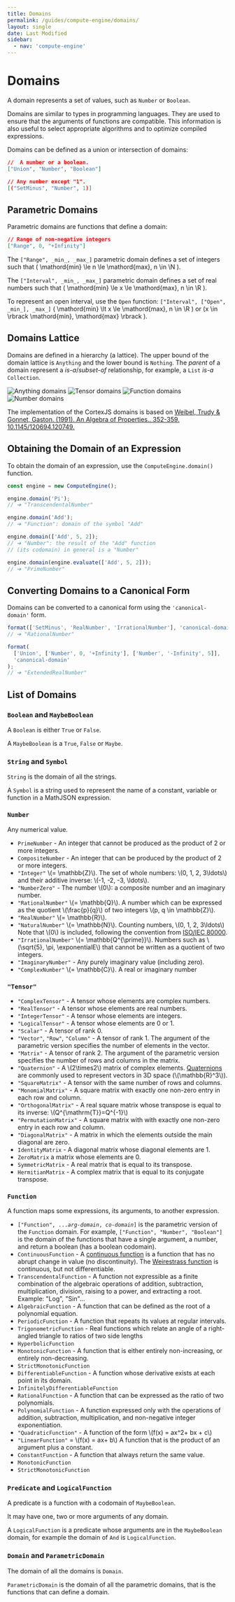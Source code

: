 ```yaml
---
title: Domains
permalink: /guides/compute-engine/domains/
layout: single
date: Last Modified
sidebar:
  - nav: 'compute-engine'
---
```


<script type='module'>
    import {  renderMathInDocument } 
      from '//unpkg.com/mathlive/dist/mathlive.min.mjs';
    renderMathInDocument({
      TeX: {
        delimiters: {
          inline: [ ['$', '$'], ['\\(', '\\)']],
          display: [['$$', '$$'],['\\[', '\\]']],
        },
      },
      asciiMath: null,
      processEnvironments : false,
      renderAccessibleContent: false,
    });
</script>

# Domains

A domain represents a set of values, such as `Number` or `Boolean`.

Domains are similar to types in programming languages. They are used to ensure
that the arguments of functions are compatible. This information is also useful
to select appropriate algorithms and to optimize compiled expressions.

Domains can be defined as a union or intersection of domains:

```json
//  A number or a boolean.
["Union", "Number", "Boolean"]

// Any number except "1".
[("SetMinus", "Number", 1)]
```

## Parametric Domains

Parametric domains are functions that define a domain:

```json
// Range of non-negative integers
["Range", 0, "+Infinity"]
```

The `["Range", _min_, _max_]` parametric domain defines a set of integers such
that \( \mathord{min} \le n \le \mathord{max}, n \in \N \).

The `["Interval", _min_, _max_]` parametric domain defines a set of real numbers
such that \( \mathord{min} \le x \le \mathord{max}, n \in \R \).

To represent an open interval, use the `Open` function:
`["Interval", ["Open", _min_], _max_]` \( \mathord{min} \lt x \le \mathord{max},
n \in \R \) or \(x \in \rbrack \mathord{min}, \mathord{max} \rbrack \).

## Domains Lattice

Domains are defined in a hierarchy (a lattice). The upper bound of the domain
lattice is `Anything` and the lower bound is `Nothing`. The _parent_ of a domain
represent a _is-a_/_subset-of_ relationship, for example, a `List` _is-a_
`Collection`.

![Anything domains](/assets/domains.001.jpeg 'The top-level domains')
![Tensor domains](/assets/domains.002.jpeg 'The Tensor sub-domains')
![Function domains](/assets/domains.003.jpeg 'The Function sub-domains')
![Number domains](/assets/domains.004.jpeg 'The Number sub-domains')

The implementation of the CortexJS domains is based on
[Weibel, Trudy & Gonnet, Gaston. (1991). An Algebra of Properties.. 352-359. 10.1145/120694.120749. ](https://www.researchgate.net/publication/.221564157_An_Algebra_of_Properties)

## Obtaining the Domain of an Expression

To obtain the domain of an expression, use the `ComputeEngine.domain()`
function.

```js
const engine = new ComputeEngine();

engine.domain('Pi');
// ➔ "TranscendentalNumber"

engine.domain('Add');
// ➔ "Function": domain of the symbol "Add"

engine.domain(['Add', 5, 2]);
// ➔ "Number": the result of the "Add" function
// (its codomain) in general is a "Number"

engine.domain(engine.evaluate(['Add', 5, 2]));
// ➔ "PrimeNumber"
```

## Converting Domains to a Canonical Form

Domains can be converted to a canonical form using the `'canonical-domain'`
form.

```js
format(['SetMinus', 'RealNumber', 'IrrationalNumber'], 'canonical-domain');
// ➔ "RationalNumber"

format(
  ['Union', ['Number', 0, '+Infinity'], ['Number', '-Infinity', 5]],
  'canonical-domain'
);
// ➔ "ExtendedRealNumber"
```

## List of Domains

### `Boolean` and `MaybeBoolean`

A `Boolean` is either `True` or `False`.

A `MaybeBoolean` is a `True`, `False` or `Maybe`.

### `String` and `Symbol`

`String` is the domain of all the strings.

A `Symbol` is a string used to represent the name of a constant, variable or
function in a MathJSON expression.

### `Number`

Any numerical value.

- `PrimeNumber` - An integer that cannot be produced as the product of 2 or more
  integers.
- `CompositeNumber` - An integer that can be produced by the product of 2 or
  more integers.
- `"Integer"` \\(= \mathbb{Z}\\). The set of whole numbers: \\(0, 1, 2,
  3\ldots\\) and their additive inverse: \\(-1, -2, -3, \ldots\\).
- `"NumberZero"` - The number \\(0\\): a composite number and an imaginary
  number.
- `"RationalNumber"` \\(= \mathbb{Q}\\). A number which can be expressed as the
  quotient \\(\frac{p}{q}\\) of two integers \\(p, q \in \mathbb{Z}\\).
- `"RealNumber"` \\(= \mathbb{R}\\).
- `"NaturalNumber"` \\(= \mathbb{N}\\). Counting numbers, \\(0, 1, 2, 3\ldots\\)
  Note that \\(0\\) is included, following the convention from
  [ISO/IEC 80000](https://en.wikipedia.org/wiki/ISO_80000-2).
- `"IrrationalNumber"` \\(= \mathbb{Q^{\prime}}\\). Numbers such as \\(\sqrt{5},
  \pi, \exponentialE\\) that cannot be written as a quotient of two integers.
- `"ImaginaryNumber"` - Any purely imaginary value (including zero).
- `"ComplexNumber"` \\(= \mathbb{C}\\). A real or imaginary number

### `"Tensor"`

- `"ComplexTensor"` - A tensor whose elements are complex numbers.
- `"RealTensor"` - A tensor whose elements are real numbers.
- `"IntegerTensor"` - A tensor whose elements are integers.
- `"LogicalTensor"` - A tensor whose elements are 0 or 1.
- `"Scalar"` - A tensor of rank 0.
- `"Vector"`, `"Row"`, `"Column"` - A tensor of rank 1. The argument of the
  parametric version specifies the number of elements in the vector.
- `"Matrix"` - A tensor of rank 2. The argument of the parametric version
  specifies the number of rows and columns in the matrix.
- `"Quaternion"` - A \\(2\times2\\) matrix of complex elements.
  [Quaternions](https://en.wikipedia.org/wiki/Quaternion) are commonly used to
  represent vectors in 3D space (\\(\mathbb{R}^3\\)).
- `"SquareMatrix"` - A tensor with the same number of rows and columns.
- `"MonomialMatrix"` - A square matrix with exactly one non-zero entry in each
  row and column.
- `"OrthogonalMatrix"` - A real square matrix whose transpose is equal to its
  inverse: \\(Q^{\mathrm{T}}=Q^{-1}\\)
- `"PermutationMatrix"` - A square matrix with with exactly one non-zero entry
  in each row and column.
- `"DiagonalMatrix"` - A matrix in which the elements outside the main diagonal
  are zero.
- `IdentityMatrix` - A diagonal matrix whose diagonal elements are 1.
- `ZeroMatrix` a matrix whose elements are 0.
- `SymmetricMatrix` - A real matrix that is equal to its transpose.
- `HermitianMatrix` - A complex matrix that is equal to its conjugate transpose.

### `Function`

A function maps some expressions, its arguments, to another expression.

- `["Function", ...`_`arg-domain`_`, `_`co-domain`_`]` is the parametric version
  of the `Function` domain. For example, `["Function", "Number", "Boolean"]` is
  the domain of the functions that have a single argument, a number, and return
  a boolean (has a boolean codomain).
- `ContinuousFunction` - A
  [continuous function](https://en.wikipedia.org/wiki/Continuous_function) is a
  function that has no abrupt change in value (no discontinuity). The
  [Weirestrass function](https://en.wikipedia.org/wiki/Weierstrass_function) is
  continuous, but not differentiable.
- `TranscendentalFunction` - A function not expressible as a finite combination
  of the algebraic operations of addition, subtraction, multiplication,
  division, raising to a power, and extracting a root. Example: "Log", "Sin"...
- `AlgebraicFunction` - A function that can be defined as the root of a
  polynomial equation.
- `PeriodicFunction` - A function that repeats its values at regular intervals.
- `TrigonometricFunction` - Real functions which relate an angle of a
  right-angled triangle to ratios of two side lengths
- `HyperbolicFunction`
- `MonotonicFunction` - A function that is either entirely non-increasing, or
  entirely non-decreasing.
- `StrictMonotonicFunction`
- `DifferentiableFunction` - A function whose derivative exists at each point in
  its domain.
- `InfinitelyDifferentiableFunction`
- `RationalFunction` - A function that can be expressed as the ratio of two
  polynomials.
- `PolynomialFunction` - A function expressed only with the operations of
  addition, subtraction, multiplication, and non-negative integer
  exponentiation.
- `"QuadraticFunction"` - A function of the form \\(f(x) = ax^2+ bx + c\\)
- `"LinearFunction"` = \\(f(x) = ax+ b\\) A function that is the product of an
  argument plus a constant.
- `ConstantFunction` - A function that always return the same value.
- `MonotonicFunction`
- `StrictMonotonicFunction`

### `Predicate` and `LogicalFunction`

A predicate is a function with a codomain of `MaybeBoolean`.

It may have one, two or more arguments of any domain.

A `LogicalFunction` is a predicate whose arguments are in the `MaybeBoolean`
domain, for example the domain of `And` is `LogicalFunction`.

### `Domain` and `ParametricDomain`

The domain of all the domains is `Domain`.

`ParametricDomain` is the domain of all the parametric domains, that is the
functions that can define a domain.
